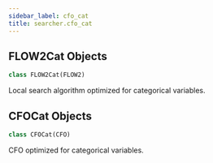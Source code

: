 ```yaml
---
sidebar_label: cfo_cat
title: searcher.cfo_cat
---
```


## FLOW2Cat Objects

```python
class FLOW2Cat(FLOW2)
```

Local search algorithm optimized for categorical variables.

## CFOCat Objects

```python
class CFOCat(CFO)
```

CFO optimized for categorical variables.

